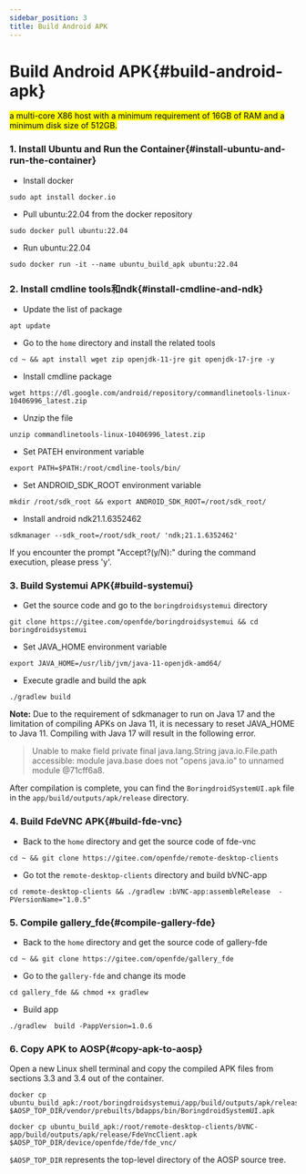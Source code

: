 ```yaml
---
sidebar_position: 3
title: Build Android APK
---
```


# Build Android APK{#build-android-apk}

<mark>a multi-core X86 host with a minimum requirement of 16GB of RAM and a minimum disk size of 512GB.
</mark>

### 1. Install Ubuntu and Run the Container{#install-ubuntu-and-run-the-container}


- Install docker

```
sudo apt install docker.io
```

- Pull ubuntu:22.04 from the docker repository

```
sudo docker pull ubuntu:22.04
```

- Run ubuntu:22.04

```
sudo docker run -it --name ubuntu_build_apk ubuntu:22.04
```
### 2. Install cmdline tools和ndk{#install-cmdline-and-ndk}

- Update the list of package

```
apt update
```

- Go to the `home` directory and install the related tools 
  
```
cd ~ && apt install wget zip openjdk-11-jre git openjdk-17-jre -y
```

- Install cmdline package

```
wget https://dl.google.com/android/repository/commandlinetools-linux-10406996_latest.zip
```

- Unzip the file
  
```
unzip commandlinetools-linux-10406996_latest.zip
```

- Set PATEH environment variable

```
export PATH=$PATH:/root/cmdline-tools/bin/
```

- Set ANDROID_SDK_ROOT environment variable

```
mkdir /root/sdk_root && export ANDROID_SDK_ROOT=/root/sdk_root/
```

- Install android ndk21.1.6352462
  
```
sdkmanager --sdk_root=/root/sdk_root/ 'ndk;21.1.6352462'
```

If you encounter the prompt "Accept?(y/N):" during the command execution, please press 'y'.

### 3. Build Systemui APK{#build-systemui}

- Get the source code and go to the `boringdroidsystemui` directory

```
git clone https://gitee.com/openfde/boringdroidsystemui && cd boringdroidsystemui
```

- Set JAVA_HOME environment variable

```
export JAVA_HOME=/usr/lib/jvm/java-11-openjdk-amd64/
```

- Execute gradle and build the apk

```
./gradlew build
```

**Note:** Due to the requirement of sdkmanager to run on Java 17 and the limitation of compiling APKs on Java 11, it is necessary to reset JAVA_HOME to Java 11. Compiling with Java 17 will result in the following error.

> Unable to make field private final java.lang.String java.io.File.path accessible: module java.base does not "opens java.io" to unnamed module @71cff6a8.

After compilation is complete, you can find the `BoringdroidSystemUI.apk` file in the `app/build/outputs/apk/release` directory.

### 4. Build FdeVNC APK{#build-fde-vnc}

- Back to the `home` directory and get the source code of fde-vnc

```
cd ~ && git clone https://gitee.com/openfde/remote-desktop-clients 
```

- Go tot the `remote-desktop-clients` directory and build bVNC-app

```
cd remote-desktop-clients && ./gradlew :bVNC-app:assembleRelease  -PVersionName="1.0.5"
```

### 5. Compile gallery_fde{#compile-gallery-fde}

- Back to the `home` directory and get the source code of gallery-fde

```
cd ~ && git clone https://gitee.com/openfde/gallery_fde
```

- Go to the `gallery-fde` and change its mode

```
cd gallery_fde && chmod +x gradlew
```

- Build app
  
```
./gradlew  build -PappVersion=1.0.6
```

###  6. Copy APK to AOSP{#copy-apk-to-aosp}

Open a new Linux shell terminal and copy the compiled APK files from sections 3.3 and 3.4 out of the container.

```
docker cp ubuntu_build_apk:/root/boringdroidsystemui/app/build/outputs/apk/release/BoringdroidSystemUI.apk  $AOSP_TOP_DIR/vendor/prebuilts/bdapps/bin/BoringdroidSystemUI.apk
```

```
docker cp ubuntu_build_apk:/root/remote-desktop-clients/bVNC-app/build/outputs/apk/release/FdeVncClient.apk $AOSP_TOP_DIR/device/openfde/fde/fde_vnc/
```

`$AOSP_TOP_DIR` represents the top-level directory of the AOSP source tree.
